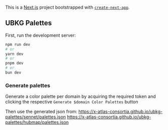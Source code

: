 This is a [Next.js](https://nextjs.org) project bootstrapped with [`create-next-app`](https://nextjs.org/docs/pages/api-reference/create-next-app).

## UBKG Palettes

First, run the development server:

```bash
npm run dev
# or
yarn dev
# or
pnpm dev
# or
bun dev
```

### Generate palettes
Generate a color palette per domain by acquiring the required token and clicking the respective `Generate $domain Color Palettes` button

Then use the generated json from:
https://x-atlas-consortia.github.io/ubkg-palettes/sennet/palettes.json
https://x-atlas-consortia.github.io/ubkg-palettes/hubmap/palettes.json